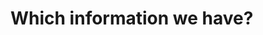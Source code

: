 
<!-- README.md is generated from README.Rmd. Please edit that file -->
Which information we have?
==========================
